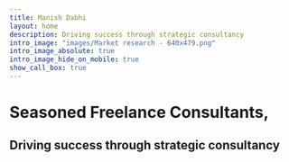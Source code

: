```yaml
---
title: Manish Dabhi
layout: home
description: Driving success through strategic consultancy
intro_image: "images/Market research - 640x479.png"
intro_image_absolute: true
intro_image_hide_on_mobile: true
show_call_box: true
---
```


# Seasoned Freelance Consultants,

## Driving success through strategic consultancy